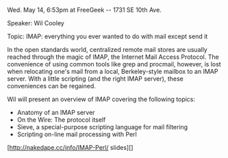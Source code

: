   Wed. May 14, 6:53pm at FreeGeek -- 1731 SE 10th Ave.

Speaker: Wil Cooley

Topic:   IMAP: everything you ever wanted to do with mail except send it

In the open standards world, centralized remote mail stores are usually
reached through the magic of IMAP, the Internet Mail Access Protocol.
The convenience of using common tools like grep and procmail, however,
is lost when relocating one's mail from a local, Berkeley-style mailbox
to an IMAP server. With a little scripting (and the right IMAP server),
these conveniences can be regained.

Wil will present an overview of IMAP covering the following topics:

* Anatomy of an IMAP server
* On the Wire: The protocol itself
* Sieve, a special-purpose scripting language for mail filtering
* Scripting on-line mail processing with Perl

[http://nakedape.cc/info/IMAP-Perl/ slides][]
